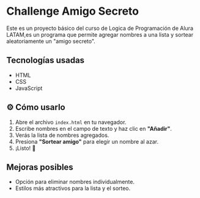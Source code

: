 # Challenge Amigo Secreto

Este es un proyecto básico del curso de Logica de Programación de Alura LATAM,es un programa que permite agregar nombres a una lista y sortear aleatoriamente un "amigo secreto".

## **Tecnologías usadas**

- HTML
- CSS
- JavaScript

## ⚙️ **Cómo usarlo**

1. Abre el archivo `index.html` en tu navegador.
2. Escribe nombres en el campo de texto y haz clic en **"Añadir"**.
3. Verás la lista de nombres agregados.
4. Presiona **"Sortear amigo"** para elegir un nombre al azar.
5. ¡Listo! 🎉

## **Mejoras posibles**
- Opción para eliminar nombres individualmente.
- Estilos más atractivos para la lista y el sorteo.
